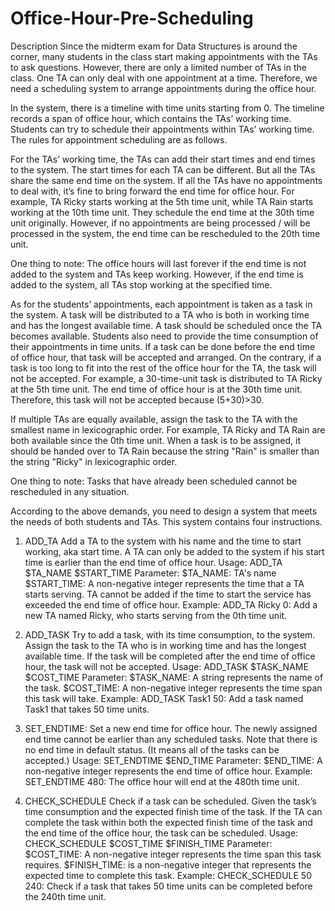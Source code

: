 # Office-Hour-Pre-Scheduling
Description
Since the midterm exam for Data Structures is around the corner, many students in the class start making appointments with the TAs to ask questions. However, there are only a limited number of TAs in the class. One TA can only deal with one appointment at a time. Therefore, we need a scheduling system to arrange appointments during the office hour.

In the system, there is a timeline with time units starting from 0. The timeline records a span of office hour, which contains the TAs’ working time. Students can try to schedule their appointments within TAs’ working time. The rules for appointment scheduling are as follows.

For the TAs’ working time, the TAs can add their start times and end times to the system. The start times for each TA can be different. But all the TAs share the same end time on the system. If all the TAs have no appointments to deal with, it’s fine to bring forward the end time for office hour. For example, TA Ricky starts working at the 5th time unit, while TA Rain starts working at the 10th time unit. They schedule the end time at the 30th time unit originally. However, if no appointments are being processed / will be processed in the system, the end time can be rescheduled to the 20th time unit. 

One thing to note: The office hours will last forever if the end time is not added to the system and TAs keep working. However, if the end time is added to the system, all TAs stop working at the specified time.

As for the students’ appointments, each appointment is taken as a task in the system. A task will be distributed to a TA who is both in working time and has the longest available time. A task should be scheduled once the TA becomes available. Students also need to provide the time consumption of their appointments in time units. If a task can be done before the end time of office hour, that task will be accepted and arranged. On the contrary, if a task is too long to fit into the rest of the office hour for the TA, the task will not be accepted. For example, a 30-time-unit task is distributed to TA Ricky at the 5th time unit. The end time of office hour is at the 30th time unit. Therefore, this task will not be accepted because (5+30)>30.

If multiple TAs are equally available, assign the task to the TA with the smallest name in lexicographic order. For example, TA Ricky and TA Rain are both available since the 0th time unit. When a task is to be assigned, it should be handed over to TA Rain because the string "Rain" is smaller than the string "Ricky" in lexicographic order.

One thing to note: Tasks that have already been scheduled cannot be rescheduled in any situation.

According to the above demands, you need to design a system that meets the needs of both students and TAs. This system contains four instructions.

1. ADD_TA
Add a TA to the system with his name and the time to start working, aka start time. A TA can only be added to the system if his start time is earlier than the end time of office hour.
Usage: ADD_TA $TA_NAME $START_TIME
Parameter: 
$TA_NAME: TA's name
$START_TIME: A non-negative integer represents the time that a TA starts serving. TA cannot be added if the time to start the service has exceeded the end time of office hour.
Example: 
ADD_TA Ricky 0: Add a new TA named Ricky, who starts serving from the 0th time unit.

2. ADD_TASK
Try to add a task, with its time consumption, to the system. Assign the task to the TA who is in working time and has the longest available time. If the task will be completed after the end time of office hour, the task will not be accepted.
Usage: ADD_TASK $TASK_NAME $COST_TIME
Parameter:
$TASK_NAME: A string represents the name of the task.
$COST_TIME: A non-negative integer represents the time span this task will take.
Example:
ADD_TASK Task1 50: Add a task named Task1 that takes 50 time units.

3. SET_ENDTIME:
Set a new end time for office hour. The newly assigned end time cannot be earlier than any scheduled tasks. Note that there is no end time in default status. (It means all of the tasks can be accepted.)
Usage: SET_ENDTIME $END_TIME
Parameter: 
$END_TIME: A non-negative integer represents the end time of office hour.
Example: 
SET_ENDTIME 480: The office hour will end at the 480th time unit.

4. CHECK_SCHEDULE
Check if a task can be scheduled. Given the task’s time consumption and the expected finish time of the task. If the TA can complete the task within both the expected finish time of the task and the end time of the office hour, the task can be scheduled.
Usage: CHECK_SCHEDULE $COST_TIME $FINISH_TIME
Parameter: 
$COST_TIME: A non-negative integer represents the time span this task requires.
$FINISH_TIME: is a non-negative integer that represents the expected time to complete this task.
Example:
CHECK_SCHEDULE 50 240: Check if a task that takes 50 time units can be completed before the 240th time unit.
